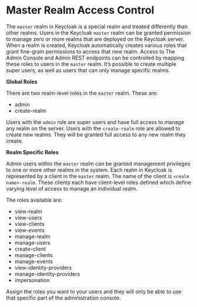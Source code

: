 # Master Realm Access Control

The `master` realm in Keycloak is a special realm and treated differently than other realms. Users in the Keycloak `master` realm can be granted permission to manage zero or more realms that are deployed on the Keycloak server. When a realm is created, Keycloak automatically creates various roles that grant fine-grain permissions to access that new realm. Access to The Admin Console and Admin REST endpoints can be controlled by mapping these roles to users in the `master` realm. It’s possible to create multiple super users, as well as users that can only manage specific realms.

**Global Roles**

There are two realm-level roles in the `master` realm. These are:

* admin
* create-realm

Users with the `admin` role are super users and have full access to manage any realm on the server. Users with the `create-realm` role are allowed to create new realms. They will be granted full access to any new realm they create.

**Realm Specific Roles**

Admin users within the `master` realm can be granted management privileges to one or more other realms in the system. Each realm in Keycloak is represented by a client in the `master` realm. The name of the client is `<realm name>-realm`. These clients each have client-level roles defined which define varying level of access to manage an individual realm.

The roles available are:

* view-realm
* view-users
* view-clients
* view-events
* manage-realm
* manage-users
* create-client
* manage-clients
* manage-events
* view-identity-providers
* manage-identity-providers
* impersonation

Assign the roles you want to your users and they will only be able to use that specific part of the administration console.
